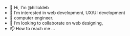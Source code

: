 - 👋 Hi, I’m @hilloldeb
- 👀 I’m interested in web development, UX/UI development
- 🌱 computer engineer.
- 💞️ I’m looking to collaborate on web designing,
- 📫 How to reach me ...

<!---
hilloldeb/hilloldeb is a ✨ special ✨ repository because its `README.md` (this file) appears on your GitHub profile.
You can click the Preview link to take a look at your changes.
--->
